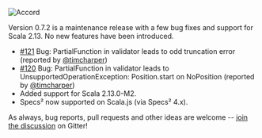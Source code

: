 ![Accord](https://raw.githubusercontent.com/wix/accord/master/assets/accord-logo-light.png?raw=1)

Version 0.7.2 is a maintenance release with a few bug fixes and support for Scala 2.13. No new features have been introduced.

* [#121](https://github.com/wix/accord/issues/121) Bug: PartialFunction in validator leads to odd truncation error (reported by [@timcharper](https://github.com/timcharper))
* [#120](https://github.com/wix/accord/issues/120) Bug: PartialFunction in validator leads to UnsupportedOperationException: Position.start on NoPosition (reported by [@timcharper](https://github.com/timcharper))
* Added support for Scala 2.13.0-M2.
* Specs² now supported on Scala.js (via Specs² 4.x).

As always, bug reports, pull requests and other ideas are welcome -- [join the discussion](https://gitter.im/wix/accord?utm_source=share-link&utm_medium=link&utm_campaign=share-link) on Gitter!

